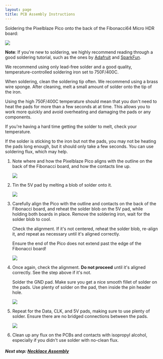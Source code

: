 ```yaml
---
layout: page
title: PCB Assembly Instructions
---
```


Soldering the Pixelblaze Pico onto the back of the Fibonacci64 Micro HDR board:

<img src="/assets/img/assembly/PXL_20220701_213444746.jpeg" class="img-thumbnail" />

**Note**: If you're new to soldering, we highly recommend reading through a good soldering tutorial,
such as the ones by [Adafruit](https://learn.adafruit.com/adafruit-guide-excellent-soldering)
and [SparkFun](https://learn.sparkfun.com/tutorials/how-to-solder-through-hole-soldering).

We recommend using only lead-free solder and a good quality, temperature-controlled soldering iron set to 750F/400C.

When soldering, clean the soldering tip often. We recommend using a brass wire sponge. After cleaning, melt a small amount of solder onto the tip of the iron.

Using the high 750F/400C temperature should mean that you don't need to heat the pads for more than a few seconds at at time. This allows you to work more quickly and avoid overheating and damaging the pads or any components.

If you're having a hard time getting the solder to melt, check your temperature.

If the solder is sticking to the iron but not the pads, you may not be heating the pads long enough, but it should only take a few seconds. You can use soldering flux, which may help.

1. Note where and how the Pixelblaze Pico aligns with the outline on the back of the Fibonacci board,
   and how the contacts line up.

   <img src="/assets/img/assembly/PXL_20220701_213525633.jpeg" class="img-thumbnail" />

1. Tin the 5V pad by melting a blob of solder onto it.

   <img src="/assets/img/assembly/PXL_20220701_213713751.jpeg" class="img-thumbnail" />

1. Carefully align the Pico with the outline and contacts on the back of the Fibonacci board,
   and reheat the solder blob on the 5V pad, while holding both boards in place.
   Remove the soldering iron, wait for the solder blob to cool.

   Check the alignment. If it's not centered, reheat the solder blob, re-align it,
   and repeat as necessary until it's aligned correctly.

   Ensure the end of the Pico does not extend past the edge of the Fibonacci board!

   <img src="/assets/img/assembly/PXL_20220701_213950243.jpeg" class="img-thumbnail" />

1. Once again, check the alignment. <b>Do not proceed</b> until it's aligned correctly.
   See the step above if it's not.

   Solder the GND pad. Make sure you get a nice smooth fillet of solder on the pads.
   Use plenty of solder on the pad, then inside the pin header hole.

   <img src="/assets/img/assembly/PXL_20220701_214129250.jpeg" class="img-thumbnail" />

1. Repeat for the Data, CLK, and 5V pads, making sure to use plenty of solder.
   Ensure there are no bridged connections between the pads.

   <img src="/assets/img/assembly/PXL_20220701_214222627.jpeg" class="img-thumbnail" />

1. Clean up any flux on the PCBs and contacts with isopropyl alcohol,
   especially if you didn't use solder with no-clean flux.

##### Next step: [Necklace Assembly](/assembly/necklace)
